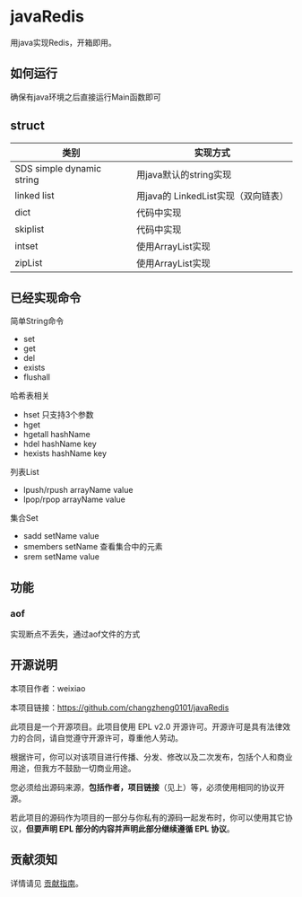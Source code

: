 # javaRedis

用java实现Redis，开箱即用。

## 如何运行

确保有java环境之后直接运行Main函数即可

## struct

| 类别                        | 实现方式                      |
| ------------------------- | ------------------------- |
| SDS simple dynamic string | 用java默认的string实现          |
| linked list               | 用java的 LinkedList实现（双向链表） |
| dict                      | 代码中实现                     |
| skiplist                  | 代码中实现                     |
| intset                    | 使用ArrayList实现             |
| zipList                   | 使用ArrayList实现             |

## 已经实现命令

简单String命令

- set
- get
- del
- exists
- flushall

哈希表相关

- hset 只支持3个参数
- hget 
- hgetall hashName  
- hdel hashName key
- hexists hashName key

列表List

- lpush/rpush arrayName value
- lpop/rpop arrayName value

集合Set

- sadd setName value
- smembers setName 查看集合中的元素
- srem setName value

## 功能

### aof

实现断点不丢失，通过aof文件的方式

## 开源说明

本项目作者：weixiao

本项目链接：https://github.com/changzheng0101/javaRedis

此项目是一个开源项目。此项目使用 EPL v2.0 开源许可。开源许可是具有法律效力的合同，请自觉遵守开源许可，尊重他人劳动。

根据许可，你可以对该项目进行传播、分发、修改以及二次发布，包括个人和商业用途，但我方不鼓励一切商业用途。

您必须给出源码来源，**包括作者，项目链接**（见上）等，必须使用相同的协议开源。

若此项目的源码作为项目的一部分与你私有的源码一起发布时，你可以使用其它协议，**但要声明 EPL 部分的内容并声明此部分继续遵循 EPL 协议**。

## 贡献须知

详情请见 [贡献指南](./CONTRIBUTION.md)。